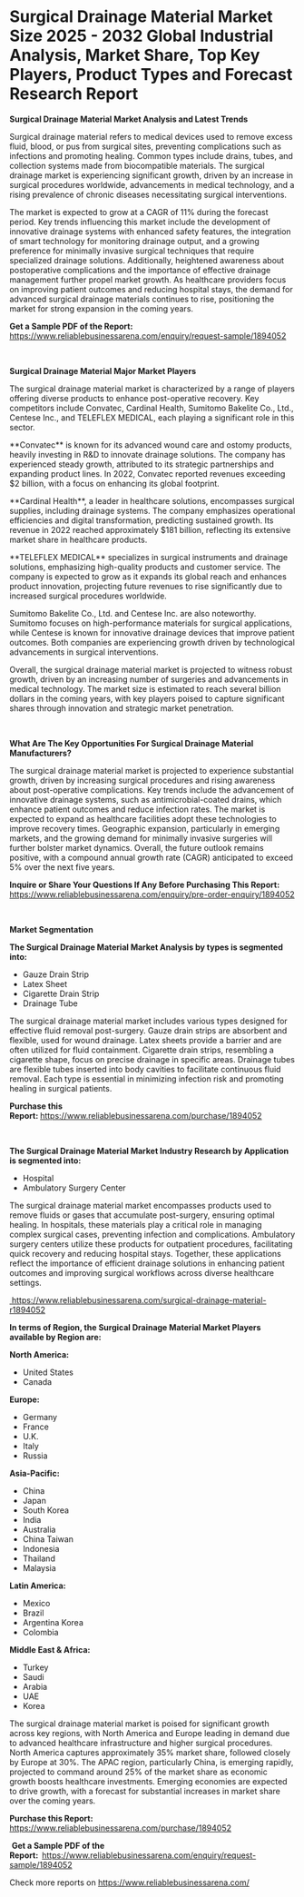 <p><h1>Surgical Drainage Material Market Size 2025 - 2032 Global Industrial Analysis, Market Share, Top Key Players, Product Types and Forecast Research Report</h1></p><p><strong>Surgical Drainage Material Market Analysis and Latest Trends</strong></p>
<p><p>Surgical drainage material refers to medical devices used to remove excess fluid, blood, or pus from surgical sites, preventing complications such as infections and promoting healing. Common types include drains, tubes, and collection systems made from biocompatible materials. The surgical drainage market is experiencing significant growth, driven by an increase in surgical procedures worldwide, advancements in medical technology, and a rising prevalence of chronic diseases necessitating surgical interventions.</p><p>The market is expected to grow at a CAGR of 11% during the forecast period. Key trends influencing this market include the development of innovative drainage systems with enhanced safety features, the integration of smart technology for monitoring drainage output, and a growing preference for minimally invasive surgical techniques that require specialized drainage solutions. Additionally, heightened awareness about postoperative complications and the importance of effective drainage management further propel market growth. As healthcare providers focus on improving patient outcomes and reducing hospital stays, the demand for advanced surgical drainage materials continues to rise, positioning the market for strong expansion in the coming years.</p></p>
<p><strong>Get a Sample PDF of the Report:&nbsp;</strong> <a href="https://www.reliablebusinessarena.com/enquiry/request-sample/1894052?utm_campaign=2146&utm_medium=2&utm_source=Github&utm_content=ia&utm_term=05032025&utm_id=surgical-drainage-material">https://www.reliablebusinessarena.com/enquiry/request-sample/1894052</a></p>
<p>&nbsp;</p>
<p><strong>Surgical Drainage Material Major Market Players</strong></p>
<p><p>The surgical drainage material market is characterized by a range of players offering diverse products to enhance post-operative recovery. Key competitors include Convatec, Cardinal Health, Sumitomo Bakelite Co., Ltd., Centese Inc., and TELEFLEX MEDICAL, each playing a significant role in this sector.</p><p>**Convatec** is known for its advanced wound care and ostomy products, heavily investing in R&D to innovate drainage solutions. The company has experienced steady growth, attributed to its strategic partnerships and expanding product lines. In 2022, Convatec reported revenues exceeding $2 billion, with a focus on enhancing its global footprint.</p><p>**Cardinal Health**, a leader in healthcare solutions, encompasses surgical supplies, including drainage systems. The company emphasizes operational efficiencies and digital transformation, predicting sustained growth. Its revenue in 2022 reached approximately $181 billion, reflecting its extensive market share in healthcare products.</p><p>**TELEFLEX MEDICAL** specializes in surgical instruments and drainage solutions, emphasizing high-quality products and customer service. The company is expected to grow as it expands its global reach and enhances product innovation, projecting future revenues to rise significantly due to increased surgical procedures worldwide.</p><p>Sumitomo Bakelite Co., Ltd. and Centese Inc. are also noteworthy. Sumitomo focuses on high-performance materials for surgical applications, while Centese is known for innovative drainage devices that improve patient outcomes. Both companies are experiencing growth driven by technological advancements in surgical interventions.</p><p>Overall, the surgical drainage material market is projected to witness robust growth, driven by an increasing number of surgeries and advancements in medical technology. The market size is estimated to reach several billion dollars in the coming years, with key players poised to capture significant shares through innovation and strategic market penetration.</p></p>
<p>&nbsp;</p>
<p><strong>What Are The Key Opportunities For Surgical Drainage Material Manufacturers?</strong></p>
<p><p>The surgical drainage material market is projected to experience substantial growth, driven by increasing surgical procedures and rising awareness about post-operative complications. Key trends include the advancement of innovative drainage systems, such as antimicrobial-coated drains, which enhance patient outcomes and reduce infection rates. The market is expected to expand as healthcare facilities adopt these technologies to improve recovery times. Geographic expansion, particularly in emerging markets, and the growing demand for minimally invasive surgeries will further bolster market dynamics. Overall, the future outlook remains positive, with a compound annual growth rate (CAGR) anticipated to exceed 5% over the next five years.</p></p>
<p><strong>Inquire or Share Your Questions If Any Before Purchasing This Report:</strong> <a href="https://www.reliablebusinessarena.com/enquiry/pre-order-enquiry/1894052?utm_campaign=2146&utm_medium=2&utm_source=Github&utm_content=ia&utm_term=05032025&utm_id=surgical-drainage-material">https://www.reliablebusinessarena.com/enquiry/pre-order-enquiry/1894052</a></p>
<p>&nbsp;</p>
<p><strong>Market Segmentation</strong></p>
<p><strong>The Surgical Drainage Material Market Analysis by types is segmented into:</strong></p>
<p><ul><li>Gauze Drain Strip</li><li>Latex Sheet</li><li>Cigarette Drain Strip</li><li>Drainage Tube</li></ul></p>
<p><p>The surgical drainage material market includes various types designed for effective fluid removal post-surgery. Gauze drain strips are absorbent and flexible, used for wound drainage. Latex sheets provide a barrier and are often utilized for fluid containment. Cigarette drain strips, resembling a cigarette shape, focus on precise drainage in specific areas. Drainage tubes are flexible tubes inserted into body cavities to facilitate continuous fluid removal. Each type is essential in minimizing infection risk and promoting healing in surgical patients.</p></p>
<p><strong>Purchase this Report:&nbsp;</strong><a href="https://www.reliablebusinessarena.com/purchase/1894052?utm_campaign=2146&utm_medium=2&utm_source=Github&utm_content=ia&utm_term=05032025&utm_id=surgical-drainage-material">https://www.reliablebusinessarena.com/purchase/1894052</a></p>
<p>&nbsp;</p>
<p><strong>The Surgical Drainage Material Market Industry Research by Application is segmented into:</strong></p>
<p><ul><li>Hospital</li><li>Ambulatory Surgery Center</li></ul></p>
<p><p>The surgical drainage material market encompasses products used to remove fluids or gases that accumulate post-surgery, ensuring optimal healing. In hospitals, these materials play a critical role in managing complex surgical cases, preventing infection and complications. Ambulatory surgery centers utilize these products for outpatient procedures, facilitating quick recovery and reducing hospital stays. Together, these applications reflect the importance of efficient drainage solutions in enhancing patient outcomes and improving surgical workflows across diverse healthcare settings.</p></p>
<p><a href="https://www.reliablebusinessarena.com/surgical-drainage-material-r1894052?utm_campaign=2146&utm_medium=2&utm_source=Github&utm_content=ia&utm_term=05032025&utm_id=surgical-drainage-material">&nbsp;https://www.reliablebusinessarena.com/surgical-drainage-material-r1894052</a></p>
<p><strong>In terms of Region, the Surgical Drainage Material Market Players available by Region are:</strong></p>
<p>
    <p> <strong> North America: </strong>
        <ul>
            <li>United States</li>
            <li>Canada</li>
        </ul>
        </p> 
    <p> <strong> Europe: </strong>
        <ul>
            <li>Germany</li>
            <li>France</li>
            <li>U.K.</li>
            <li>Italy</li>
            <li>Russia</li>
        </ul>
        </p> 
    <p> <strong> Asia-Pacific: </strong>
        <ul>
            <li>China</li>
            <li>Japan</li>
            <li>South Korea</li>
            <li>India</li>
            <li>Australia</li>
            <li>China Taiwan</li>
            <li>Indonesia</li>
            <li>Thailand</li>
            <li>Malaysia</li>
        </ul>
        </p> 
    <p> <strong> Latin America: </strong>
        <ul>
            <li>Mexico</li>
            <li>Brazil</li>
            <li>Argentina Korea</li>
            <li>Colombia</li>
        </ul>
        </p> 
    <p> <strong> Middle East & Africa: </strong>
        <ul>
            <li>Turkey</li>
            <li>Saudi</li>
            <li>Arabia</li>
            <li>UAE</li>
            <li>Korea</li>
        </ul>
    </p>
    </p>
<p><p>The surgical drainage material market is poised for significant growth across key regions, with North America and Europe leading in demand due to advanced healthcare infrastructure and higher surgical procedures. North America captures approximately 35% market share, followed closely by Europe at 30%. The APAC region, particularly China, is emerging rapidly, projected to command around 25% of the market share as economic growth boosts healthcare investments. Emerging economies are expected to drive growth, with a forecast for substantial increases in market share over the coming years.</p></p>
<p><strong>Purchase this Report: </strong><a href="https://www.reliablebusinessarena.com/purchase/1894052?utm_campaign=2146&utm_medium=2&utm_source=Github&utm_content=ia&utm_term=05032025&utm_id=surgical-drainage-material">https://www.reliablebusinessarena.com/purchase/1894052</a></p>
<p>&nbsp;<strong>Get a Sample PDF of the Report:&nbsp;&nbsp;</strong><a href="https://www.reliablebusinessarena.com/enquiry/request-sample/1894052?utm_campaign=2146&utm_medium=2&utm_source=Github&utm_content=ia&utm_term=05032025&utm_id=surgical-drainage-material">https://www.reliablebusinessarena.com/enquiry/request-sample/1894052</a></p>
<p><strong></strong></p>
<p>Check more reports on <a href="https://www.reliablebusinessarena.com/?utm_campaign=2146&utm_medium=2&utm_source=Github&utm_content=ia&utm_term=05032025&utm_id=surgical-drainage-material">https://www.reliablebusinessarena.com/</a></p>